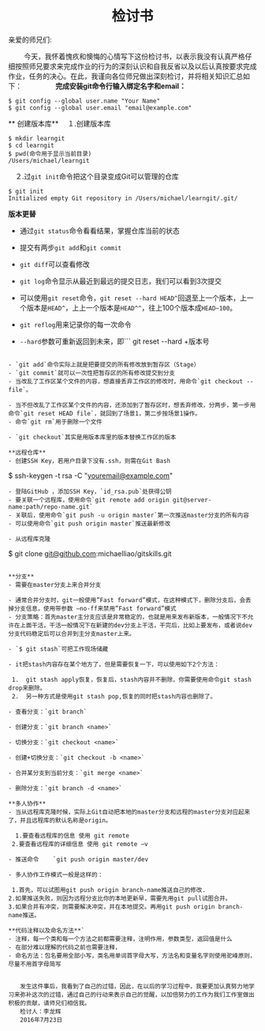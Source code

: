 # <center>检讨书 </center>
亲爱的师兄们:

　　 今天，我怀着愧疚和懊悔的心情写下这份检讨书，以表示我没有认真严格仔细按照师兄要求来完成作业的行为的深刻认识和自我反省以及以后认真按要求完成作业，任务的决心。在此，我谨向各位师兄做出深刻检讨，并将相关知识汇总如下：
　　 
　　 
 **完成安装git命令行输入绑定名字和email：**
```
$ git config --global user.name "Your Name"
$ git config --global user.email "email@example.com"
```
** 创建版本库**
 　１.创建版本库

```
$ mkdir learngit
$ cd learngit
$ pwd(命令用于显示当前目录)
/Users/michael/learngit

```
　２.过`git init`命令把这个目录变成Git可以管理的仓库

```
$ git init
Initialized empty Git repository in /Users/michael/learngit/.git/
```
 **版本更替**
- 通过`git status`命令看看结果，掌握仓库当前的状态

- 提交有两步`git add`和`git commit`
- `git diff`可以查看修改

- `git log`命令显示从最近到最远的提交日志，我们可以看到3次提交
- 可以使用`git reset`命令，```git reset --hard HEAD^```回退至上一个版本，上一个版本是`HEAD^`，上上一个版本是`HEAD^^`，往上100个版本成`HEAD~100`。
- `git reflog`用来记录你的每一次命令

- `--hard`参数可重新返回到未来，即```
 git reset --hard +版本号
```

- `git add`命令实际上就是把要提交的所有修改放到暂存区（Stage）
- `git commit`就可以一次性把暂存区的所有修改提交到分支
- 当改乱了工作区某个文件的内容，想直接丢弃工作区的修改时，用命令`git checkout -- file`。

- 当不但改乱了工作区某个文件的内容，还添加到了暂存区时，想丢弃修改，分两步，第一步用命令`git reset HEAD file`，就回到了场景1，第二步按场景1操作。
- 命令`git rm`用于删除一个文件

- `git checkout`其实是用版本库里的版本替换工作区的版本

**远程仓库**
- 创建SSH Key，若用户目录下没有.ssh，则需在Git Bash
```
$ ssh-keygen -t rsa -C "youremail@example.com"
```创建
- 登陆GitHub ，添加SSH Key，`id_rsa.pub`处获得公钥
- 要关联一个远程库，使用命令`git remote add origin git@server-name:path/repo-name.git`
- 关联后，使用命令`git push -u origin master`第一次推送master分支的所有内容
- 可以使用命令`git push origin master`推送最新修改

- 从远程库克隆

```
$ git clone git@github.com:michaelliao/gitskills.git
```

**分支**
- 需要在master分支上来合并分支

- 通常合并分支时，git一般使用”Fast forward”模式，在这种模式下，删除分支后，会丢掉分支信息，使用带参数 –no-ff来禁用”Fast forward”模式
- 分支策略：首先master主分支应该是非常稳定的，也就是用来发布新版本，一般情况下不允许在上面干活，干活一般情况下在新建的dev分支上干活，干完后，比如上要发布，或者说dev分支代码稳定后可以合并到主分支master上来。

- `$ git stash`可把工作现场储藏

- it把stash内容存在某个地方了，但是需要恢复一下，可以使用如下2个方法：

 1.  git stash apply恢复，恢复后，stash内容并不删除，你需要使用命令git stash drop来删除。
 2.  另一种方式是使用git stash pop,恢复的同时把stash内容也删除了。
 
- 查看分支：`git branch`

- 创建分支：`git branch <name>`

- 切换分支：`git checkout <name>`

- 创建+切换分支：`git checkout -b <name>`

- 合并某分支到当前分支：`git merge <name>`

- 删除分支：`git branch -d <name>`

**多人协作**
- 当从远程库克隆时候，实际上Git自动把本地的master分支和远程的master分支对应起来了，并且远程库的默认名称是origin。

  1.要查看远程库的信息 使用 git remote
 2.要查看远程库的详细信息 使用 git remote –v
 
- 推送命令    `git push origin master/dev

- 多人协作工作模式一般是这样的：

 1.首先，可以试图用git push origin branch-name推送自己的修改.
2.如果推送失败，则因为远程分支比你的本地更新早，需要先用git pull试图合并。
3.如果合并有冲突，则需要解决冲突，并在本地提交。再用git push origin branch-name推送。

**代码注释以及命名方法**`
- 注释，每一个类和每一个方法之前都需要注释，注明作用，参数类型，返回值是什么
- 在部分难以理解的代码之前也需要注释，
- 命名方法：包名要用全部小写，类名用单词首字母大写，方法名和变量名字则使用驼峰原则，尽量不用首字母简写


　　发生这件事后，我看到了自己的过错，因此，在以后的学习过程中，我要更加认真努力地学习来弥补这次的过错，通过自己的行动来表示自己的觉醒，以加倍努力的工作为我们工作室做出积极的贡献，请师兄们相信我。
　　检讨人：李龙辉
　　2016年7月23日
